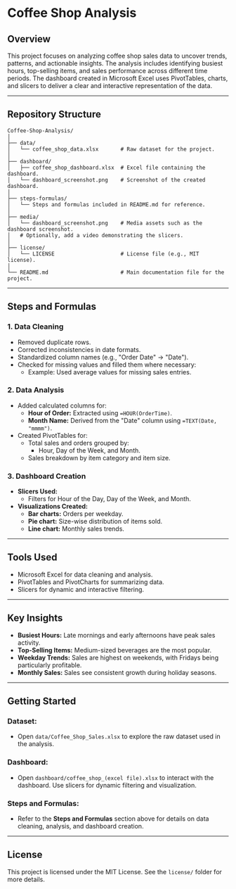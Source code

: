 # Coffee Shop Analysis

## Overview
This project focuses on analyzing coffee shop sales data to uncover trends, patterns, and actionable insights. The analysis includes identifying busiest hours, top-selling items, and sales performance across different time periods. The dashboard created in Microsoft Excel uses PivotTables, charts, and slicers to deliver a clear and interactive representation of the data.

---

## Repository Structure

```plaintext
Coffee-Shop-Analysis/
│
├── data/
│   └── coffee_shop_data.xlsx       # Raw dataset for the project.
│
├── dashboard/
│   ├── coffee_shop_dashboard.xlsx  # Excel file containing the dashboard.
│   └── dashboard_screenshot.png    # Screenshot of the created dashboard.
│
├── steps-formulas/
│   └── Steps and formulas included in README.md for reference.
│
├── media/
│   └── dashboard_screenshot.png    # Media assets such as the dashboard screenshot.
│   # Optionally, add a video demonstrating the slicers.
│
├── license/
│   └── LICENSE                     # License file (e.g., MIT license).
│
└── README.md                       # Main documentation file for the project.

```
---

## Steps and Formulas

### 1. Data Cleaning
- Removed duplicate rows.
- Corrected inconsistencies in date formats.
- Standardized column names (e.g., "Order Date" → "Date").
- Checked for missing values and filled them where necessary:
    - Example: Used average values for missing sales entries.

### 2. Data Analysis
- Added calculated columns for:
    - **Hour of Order:** Extracted using `=HOUR(OrderTime)`.
    - **Month Name:** Derived from the "Date" column using `=TEXT(Date, "mmmm")`.
- Created PivotTables for:
    - Total sales and orders grouped by:
        - Hour, Day of the Week, and Month.
    - Sales breakdown by item category and item size.

### 3. Dashboard Creation
- **Slicers Used:**
    - Filters for Hour of the Day, Day of the Week, and Month.
- **Visualizations Created:**
    - **Bar charts:** Orders per weekday.
    - **Pie chart:** Size-wise distribution of items sold.
    - **Line chart:** Monthly sales trends.

---

## Tools Used
- Microsoft Excel for data cleaning and analysis.
- PivotTables and PivotCharts for summarizing data.
- Slicers for dynamic and interactive filtering.

---

## Key Insights
- **Busiest Hours:** Late mornings and early afternoons have peak sales activity.
- **Top-Selling Items:** Medium-sized beverages are the most popular.
- **Weekday Trends:** Sales are highest on weekends, with Fridays being particularly profitable.
- **Monthly Sales:** Sales see consistent growth during holiday seasons.

---

## Getting Started

### Dataset:
- Open `data/Coffee_Shop_Sales.xlsx` to explore the raw dataset used in the analysis.

### Dashboard:
- Open `dashboard/coffee_shop_(excel file).xlsx` to interact with the dashboard. Use slicers for dynamic filtering and visualization.

### Steps and Formulas:
- Refer to the **Steps and Formulas** section above for details on data cleaning, analysis, and dashboard creation.

---

## License
This project is licensed under the MIT License. See the `license/` folder for more details.

